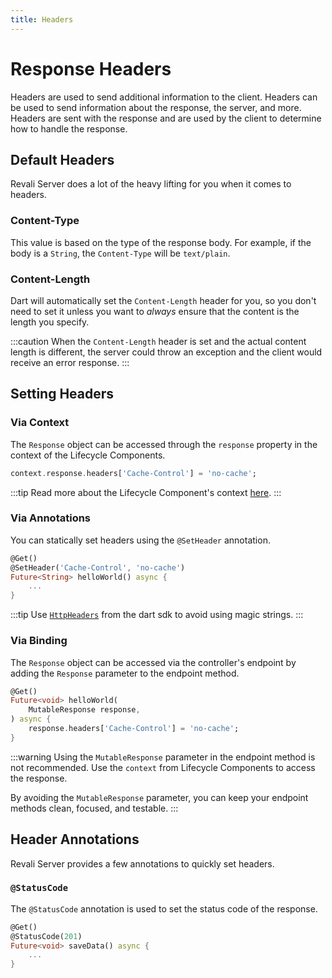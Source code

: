 ```yaml
---
title: Headers
---
```


# Response Headers

Headers are used to send additional information to the client. Headers can be used to send information about the response, the server, and more. Headers are sent with the response and are used by the client to determine how to handle the response.

## Default Headers

Revali Server does a lot of the heavy lifting for you when it comes to headers.

### Content-Type

This value is based on the type of the response body. For example, if the body is a `String`, the `Content-Type` will be `text/plain`.

### Content-Length

Dart will automatically set the `Content-Length` header for you, so you don't need to set it unless you want to _always_ ensure that the content is the length you specify.

:::caution
When the `Content-Length` header is set and the actual content length is different, the server could throw an exception and the client would receive an error response.
:::

## Setting Headers

### Via Context

The `Response` object can be accessed through the `response` property in the context of the Lifecycle Components.

```dart
context.response.headers['Cache-Control'] = 'no-cache';
```

:::tip
Read more about the Lifecycle Component's context [here](../context/overview).
:::

### Via Annotations

You can statically set headers using the `@SetHeader` annotation.

```dart
@Get()
@SetHeader('Cache-Control', 'no-cache')
Future<String> helloWorld() async {
    ...
}
```

:::tip
Use [`HttpHeaders`](https://api.dart.dev/stable/3.5.3/dart-io/HttpHeaders-class.html) from the dart sdk to avoid using magic strings.
:::

### Via Binding

The `Response` object can be accessed via the controller's endpoint by adding the `Response` parameter to the endpoint method.

```dart
@Get()
Future<void> helloWorld(
    MutableResponse response,
) async {
    response.headers['Cache-Control'] = 'no-cache';
}
```

:::warning
Using the `MutableResponse` parameter in the endpoint method is not recommended. Use the `context` from Lifecycle Components to access the response.

By avoiding the `MutableResponse` parameter, you can keep your endpoint methods clean, focused, and testable.
:::

## Header Annotations

Revali Server provides a few annotations to quickly set headers.

### `@StatusCode`

The `@StatusCode` annotation is used to set the status code of the response.

```dart
@Get()
@StatusCode(201)
Future<void> saveData() async {
    ...
}
```

